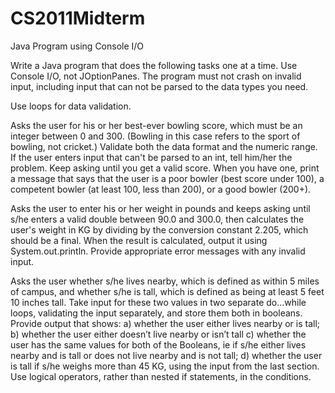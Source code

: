 # CS2011Midterm
Java Program using Console I/O


Write a Java program that does the following tasks one at a time. Use Console I/O, not JOptionPanes. 
The program must not crash on invalid input, including input that can not be parsed to the data types you need.

Use loops for data validation.

 

Asks the user for his or her best-ever bowling score, which must be an integer between 0 and 300. 
(Bowling in this case refers to the sport of bowling, not cricket.) Validate both the data format and the numeric range. 
If the user enters input that can't be parsed to an int, tell him/her the problem. Keep asking until you get a valid score. 
When you have one, print a message that says that the user is a poor bowler (best score under 100), 
a competent bowler (at least 100, less than 200), or a good bowler (200+).


Asks the user to enter his or her weight in pounds and keeps asking until s/he enters a valid double between 90.0 and 300.0, 
then calculates the user's weight in KG by dividing by the conversion constant 2.205, which should be a final. 
When the result is calculated, output it using System.out.println. Provide appropriate error messages with any invalid input.


Asks the user whether s/he lives nearby, which is defined as within 5 miles of campus, and whether s/he is tall, 
which is defined as being at least 5 feet 10 inches tall. Take input for these two values in two separate do...while loops, 
validating the input separately, and store them both in booleans. 
Provide output that shows: 
a) whether the user either lives nearby or is tall; 
b) whether the user either doesn’t live nearby or isn’t tall 
c) whether the user has the same values for both of the Booleans, ie if s/he either lives nearby and is tall 
or does not live nearby and is not tall; 
d) whether the user is tall if s/he weighs more than 45 KG, using the input from the last section. 
Use logical operators, rather than nested if statements, in the conditions.
